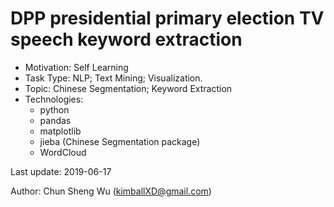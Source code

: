 # DPP presidential primary election TV speech keyword extraction

- Motivation: Self Learning
- Task Type: NLP; Text Mining; Visualization.
- Topic: Chinese Segmentation; Keyword Extraction
- Technologies:
  - python
  - pandas
  - matplotlib
  - jieba (Chinese Segmentation package)
  - WordCloud

Last update: 2019-06-17

Author: Chun Sheng Wu (kimballXD@gmail.com)